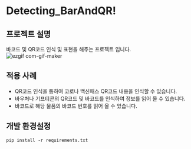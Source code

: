 # Detecting_BarAndQR!    

## 프로젝트 설명
바코드 및 QR코드 인식 및 표현을 해주는 프로젝트 입니다.   
![ezgif com-gif-maker](https://user-images.githubusercontent.com/49854618/147636715-1a69c2a5-dcbf-4693-bedd-96f5e10f25fa.gif)


## 적용 사례
- QR코드 인식을 통하여 코로나 백신패스 QR코드 내용을 인식할 수 있습니다.
- 바우처나 기프티콘의 QR코드 및 바코드를 인식하여 정보를 읽어 올 수 있습니다.
- 바코드로 해당 물품의 바코드 번호를 읽어 올 수 있습니다.


## 개발 환경설정   
```
pip install -r requirements.txt
```
